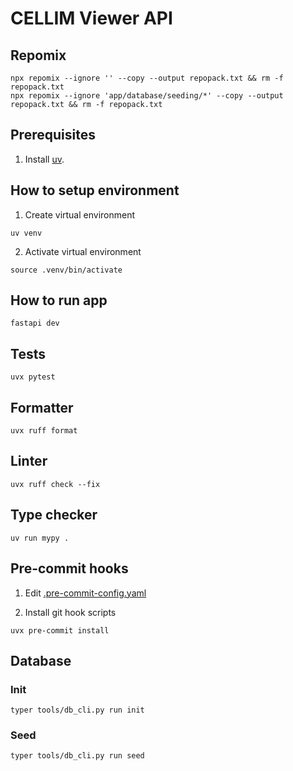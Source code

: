 # CELLIM Viewer API

## Repomix

```shell
npx repomix --ignore '' --copy --output repopack.txt && rm -f repopack.txt
npx repomix --ignore 'app/database/seeding/*' --copy --output repopack.txt && rm -f repopack.txt
```

## Prerequisites

1. Install [uv](https://docs.astral.sh/uv/getting-started/installation/).

## How to setup environment

1. Create virtual environment
```shell
uv venv
```

2. Activate virtual environment
```shell
source .venv/bin/activate
```

## How to run app

```shell
fastapi dev
```

## Tests

```shell
uvx pytest
```

## Formatter

```shell
uvx ruff format
```

## Linter

```shell
uvx ruff check --fix
```

## Type checker

```shell
uv run mypy .
```

## Pre-commit hooks

1. Edit [.pre-commit-config.yaml](./.pre-commit-config.yaml)

2. Install git hook scripts

```shell
uvx pre-commit install
```

## Database

### Init

```shell
typer tools/db_cli.py run init
```

### Seed

```shell
typer tools/db_cli.py run seed
```